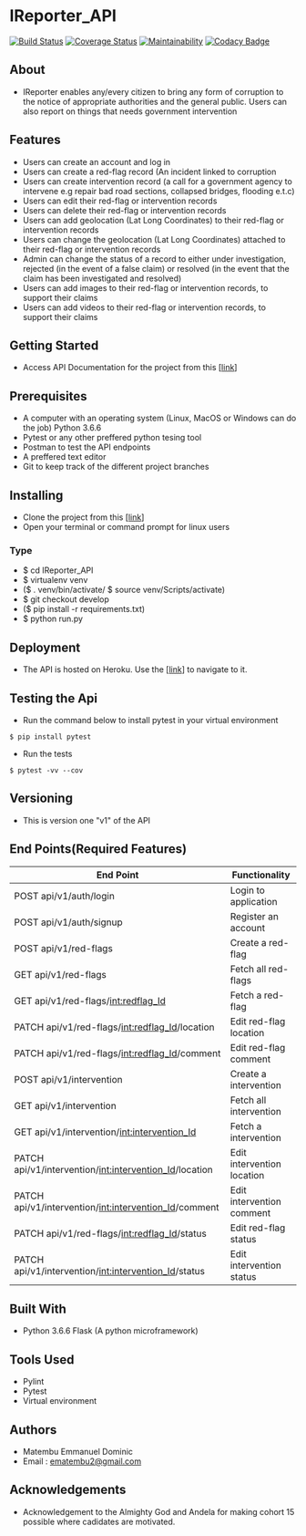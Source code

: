 # IReporter_API

[![Build Status](https://travis-ci.org/Emmanuel-Dominic/IReporter_API.svg?branch=database)](https://travis-ci.org/Emmanuel-Dominic/IReporter_API) [![Coverage Status](https://coveralls.io/repos/github/Emmanuel-Dominic/IReporter_API/badge.svg?branch=database)](https://coveralls.io/github/Emmanuel-Dominic/IReporter_API?branch=database) [![Maintainability](https://api.codeclimate.com/v1/badges/b1d60dcdfe7abdbbfdd6/maintainability)](https://codeclimate.com/github/ManuelDominic/IReporter_API/maintainability) [![Codacy Badge](https://api.codacy.com/project/badge/Grade/50263e1fad074ebb8f914be692d1fadc)](https://www.codacy.com/app/ManuelDominic/IReporter_API?utm_source=github.com&amp;utm_medium=referral&amp;utm_content=ManuelDominic/IReporter_API&amp;utm_campaign=Badge_Grade)

## About

-   IReporter enables any/every citizen to bring any form of corruption to the notice of appropriate authorities and the general public. Users can also report on things that needs government intervention

## Features

-   Users can create an account and log in
-   Users can create a red-flag record (An incident linked to corruption
-   Users can create intervention record (a call for a government agency to intervene e.g repair bad road sections, collapsed bridges, flooding e.t.c)
-   Users can edit their red-flag or intervention records
-   Users can delete their red-flag or intervention records
-   Users can add geolocation (Lat Long Coordinates) to their red-flag or intervention records
-   Users can change the geolocation (Lat Long Coordinates) attached to their red-flag or intervention records
-   Admin can change the status of a record to either under investigation, rejected (in the event of a false claim) or resolved (in the event that the claim has been investigated and resolved)
-   Users can add images to their red-flag or intervention records, to support their claims
-   Users can add videos to their red-flag or intervention records, to support their claims

## Getting Started

-   Access API Documentation for the project from this [[link](https://app.swaggerhub.com/apis/ManuelDominic/ManuelDominic/1.0.0)]

## Prerequisites

-   A computer with an operating system (Linux, MacOS or Windows can do the job) Python 3.6.6
-   Pytest or any other preffered python tesing tool
-   Postman to test the API endpoints
-   A preffered text editor
-   Git to keep track of the different project branches

## Installing

-   Clone the project from this [[link](https://github.com/ManuelDominic/IReporter_API.git)]
-   Open your terminal or command prompt for linux users

### Type

-   $ cd IReporter_API
-   $ virtualenv venv
-   ($ . venv/bin/activate/ $ source venv/Scripts/activate)
-   $ git checkout develop
-   ($ pip install -r requirements.txt)
-   $ python run.py

## Deployment

-   The API is hosted on Heroku. Use the [[link](https://ireporter-api-database.herokuapp.com/api/v1/)] to navigate to it.

## Testing the Api

-   Run the command below to install pytest in your virtual environment
```
$ pip install pytest
```
-   Run the tests
```
$ pytest -vv --cov
```

## Versioning

-   This is version one "v1" of the API

## End Points(Required Features)

|                   End Point                               |           Functionality       |
|  ---------------------------------------------------------|-------------------------------
| POST   api/v1/auth/login                                  | Login to application          |
| POST   api/v1/auth/signup                                 | Register an account           |
| POST   api/v1/red-flags                                   | Create a red-flag             |
| GET    api/v1/red-flags                                   | Fetch all red-flags           |
| GET    api/v1/red-flags/<int:redflag_Id>                  | Fetch a red-flag              |
| PATCH  api/v1/red-flags/<int:redflag_Id>/location         | Edit red-flag location        |
| PATCH  api/v1/red-flags/<int:redflag_Id>/comment          | Edit red-flag comment         |
| POST   api/v1/intervention                                | Create a intervention         |
| GET    api/v1/intervention                                | Fetch all intervention        |
| GET    api/v1/intervention/<int:intervention_Id>          | Fetch a intervention          |
| PATCH  api/v1/intervention/<int:intervention_Id>/location | Edit intervention location    |
| PATCH  api/v1/intervention/<int:intervention_Id>/comment  | Edit intervention comment     |
| PATCH  api/v1/red-flags/<int:redflag_Id>/status           | Edit red-flag status          |
| PATCH  api/v1/intervention/<int:intervention_Id>/status   | Edit intervention status      |

## Built With

-   Python 3.6.6 Flask (A python microframework)

## Tools Used

-   Pylint
-   Pytest
-   Virtual environment

## Authors

-   Matembu Emmanuel Dominic
-   Email : ematembu2@gmail.com

## Acknowledgements

-   Acknowledgement to the Almighty God and Andela for making cohort 15 possible where cadidates are motivated.
